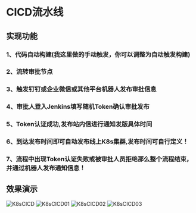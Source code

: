 # CICD流水线

## 实现功能
### 1、代码自动构建(我这里做的手动触发，你可以调整为自动触发构建)
### 2、流转审批节点
### 3、触发钉钉或企业微信或其他平台机器人发布审批信息
### 4、审批人登入Jenkins填写随机Token确认审批发布
### 5、Token认证成功,发布站内信进行通知发版具体时间
### 6、到达发布时间即可自动发布线上K8s集群,发布时间可自行定义！
### 7、流程中出现Token认证失败或被审批人员拒绝那么整个流程结束，并通过机器人发布通知信息！

## 效果演示
![K8sCICD](https://user-images.githubusercontent.com/42825450/157217005-3c3d99ef-aaf2-4d15-bf39-bab615618781.gif)
![K8sCICD01](https://user-images.githubusercontent.com/42825450/157217381-7495d022-b317-4bcf-a40f-52021decff2a.jpg)
![K8sCICD02](https://user-images.githubusercontent.com/42825450/157219665-6f7f1f2c-a28b-4dac-8f08-872e6ba25fe8.jpg)
![K8sCICD03](https://user-images.githubusercontent.com/42825450/157219670-0fe36987-c7a3-4efd-98c1-82276e03356f.jpg)
